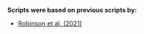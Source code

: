 **Scripts were based on previous scripts by:** 

- [Robinson et al. (2021)](https://doi.org/10.1016/j.cub.2021.04.035)
